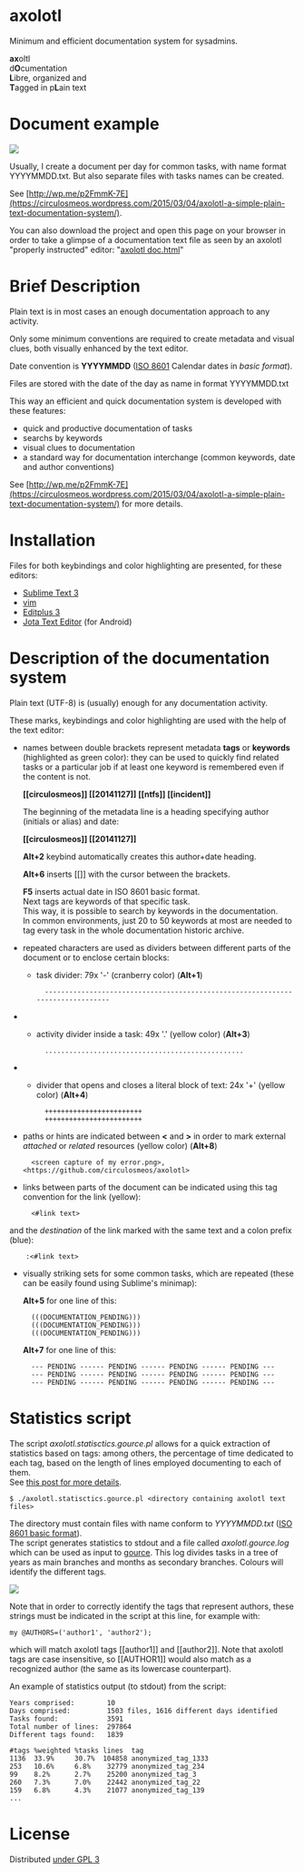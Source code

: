 axolotl
=======

Minimum and efficient  documentation system for sysadmins.

**ax**oltl   
d**O**cumentation   
**L**ibre, organized and   
**T**agged 
in p**L**ain text

Document example
================

![](https://circulosmeos.files.wordpress.com/2015/03/axolotl_example_extract.png)

Usually, I create a document per day for common tasks, with name format YYYYMMDD.txt.
But also separate files with tasks names can be created.

See [http://wp.me/p2FmmK-7E](https://circulosmeos.wordpress.com/2015/03/04/axolotl-a-simple-plain-text-documentation-system/).

You can also download the project and open this page on your browser in order to take a glimpse of a documentation text file as seen by an axolotl "properly instructed" editor: "[axolotl doc.html](https://github.com/circulosmeos/axolotl/tree/master/axolotl%20doc.html)"

Brief Description
=================

Plain text is in most cases an enough documentation approach to any activity.

Only some minimum conventions are required to create metadata and visual clues, both visually enhanced by the text editor. 

Date convention is **YYYYMMDD** ([ISO 8601](http://en.wikipedia.org/wiki/ISO_8601#Calendar_dates) Calendar dates in *basic format*).

Files are stored with the date of the day as name in format YYYYMMDD.txt

This way an efficient and quick documentation system is developed with these features:
* quick and productive documentation of tasks 
* searchs by keywords
* visual clues to documentation
* a standard way for documentation interchange (common keywords, date and author conventions)

See [http://wp.me/p2FmmK-7E](https://circulosmeos.wordpress.com/2015/03/04/axolotl-a-simple-plain-text-documentation-system/) for more details.

Installation
============

Files for both keybindings and color highlighting are presented, for these editors:

* [Sublime Text 3](https://github.com/circulosmeos/axolotl/tree/master/Sublime%20Text%203)
* [vim](https://github.com/circulosmeos/axolotl/tree/master/vim)
* [Editplus 3](https://github.com/circulosmeos/axolotl/tree/master/Editplus%203)
* [Jota Text Editor](https://github.com/circulosmeos/axolotl/tree/master/Jota%20Text%20Editor) (for Android)

Description of the documentation system
=======================================

Plain text (UTF-8) is (usually) enough for any documentation activity.

These marks, keybindings and color highlighting are used with the help of the text editor:

* names between double brackets represent metadata **tags** or **keywords** (highlighted as green color): they can be used to quickly find related tasks or a particular job if at least one keyword is remembered even if the content is not.    

    **[[circulosmeos]] [[20141127]] [[ntfs]] [[incident]]**   

  The beginning of the metadata line is a heading specifying author (initials or alias) and date: 

    **[[circulosmeos]] [[20141127]]**   

  **Alt+2** keybind automatically creates this author+date heading.   

  **Alt+6** inserts [[]] with the cursor between the brackets.   

  **F5** inserts actual date in ISO 8601 basic format.   
Next tags are keywords of that specific task.   
This way, it is possible to search by keywords in the documentation.   
In common environments, just 20 to 50 keywords at most are needed to tag every task in the whole documentation historic archive.   


* repeated characters are used as dividers between different parts of the document or to enclose certain blocks:
    * task divider: 79x '-' (cranberry color) (**Alt+1**)    

            -------------------------------------------------------------------------------   

* 
    * activity divider inside a task: 49x '.' (yellow color) (**Alt+3**)   

            .................................................   

* 
    * divider that opens and closes a literal block of text: 24x '+' (yellow color) (**Alt+4**)   

            ++++++++++++++++++++++++   
            ++++++++++++++++++++++++   

* paths or hints are indicated between **<** and **>** in order to mark external *attached* or *related* resources (yellow color) (**Alt+8**)    

        <screen capture of my error.png>, <https://github.com/circulosmeos/axolotl>   

* links between parts of the document can be indicated using this tag convention for the link (yellow):   

        <#link text>   

and the *destination* of the link marked with the same text and a colon prefix (blue):   

        :<#link text>   

* visually striking sets for some common tasks, which are repeated (these can be easily found using Sublime's minimap):  

    **Alt+5** for one line of this:

        (((DOCUMENTATION_PENDING)))   
        (((DOCUMENTATION_PENDING)))   
        (((DOCUMENTATION_PENDING)))   

    **Alt+7** for one line of this:

        --- PENDING ------ PENDING ------ PENDING ------ PENDING ---   
        --- PENDING ------ PENDING ------ PENDING ------ PENDING ---   
        --- PENDING ------ PENDING ------ PENDING ------ PENDING ---   


Statistics script
=================

The script *axolotl.statisctics.gource.pl* allows for a quick extraction of statistics based on tags: among others,
the percentage of time dedicated to each tag, based on the length of lines employed documenting to each of them.   
See [this post for more details](https://circulosmeos.wordpress.com/2017/01/15/axolotl-statistics-script-and-gource-animation).

	$ ./axolotl.statisctics.gource.pl <directory containing axolotl text files>

The directory must contain files with name conform to *YYYYMMDD.txt* ([ISO 8601 basic format](https://en.wikipedia.org/wiki/ISO_8601#Calendar_dates)).   
The script generates statistics to stdout and a file called *axolotl.gource.log* which can be used as input to [gource](http://gource.io/). This log divides tasks in a tree of years as main branches and months as secondary branches. Colours will identify the different tags.   

![](https://circulosmeos.files.wordpress.com/2017/01/axolotl-statistics-gource-mp4.png)

Note that in order to correctly identify the tags that represent authors, these strings must be indicated in the script at this line, for example with:   

    my @AUTHORS=('author1', 'author2');

which will match axolotl tags [[author1]] and [[author2]]. Note that axolotl tags are case insensitive, so [[AUTHOR1]] would also match as a recognized author (the same as its lowercase counterpart).

An example of statistics output (to stdout) from the script:

    Years comprised:        10
    Days comprised:         1503 files, 1616 different days identified
    Tasks found:            3591
    Total number of lines:  297864
    Different tags found:   1839

    #tags %weighted %tasks lines  tag
    1136  33.9%     30.7%  104858 anonymized_tag_1333
    253   10.6%     6.8%    32779 anonymized_tag_234
    99    8.2%      2.7%    25200 anonymized_tag_3
    260   7.3%      7.0%    22442 anonymized_tag_22
    159   6.8%      4.3%    21077 anonymized_tag_139
    ...

License
=======

Distributed [under GPL 3](http://www.gnu.org/licenses/gpl-3.0.html)
